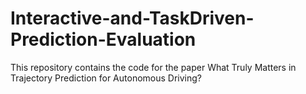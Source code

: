 # Interactive-and-TaskDriven-Prediction-Evaluation
This repository contains the code for the paper What Truly Matters in Trajectory Prediction for Autonomous Driving?
